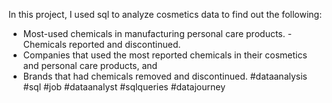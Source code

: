 In this project, I used sql to analyze cosmetics data to find out the following:
- Most-used chemicals in manufacturing personal care products.
-Chemicals reported and discontinued.
- Companies that used the most reported chemicals in their cosmetics and personal care products, and
- Brands that had chemicals removed and discontinued.
#dataanalysis #sql #job #dataanalyst #sqlqueries #datajourney
